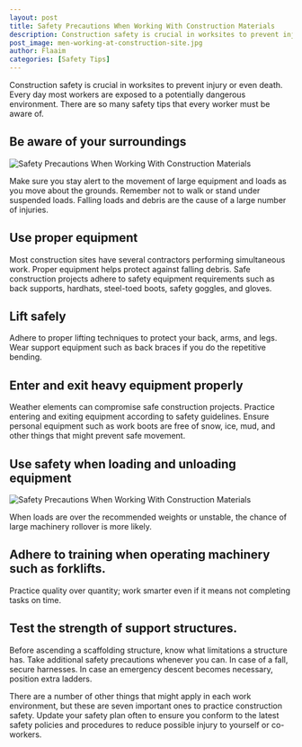 ```yaml
---
layout: post
title: Safety Precautions When Working With Construction Materials
description: Construction safety is crucial in worksites to prevent injury or even death. Every day most workers are exposed to a potentially dangerous environment. There are so many safety tips that every worker must be aware of.
post_image: men-working-at-construction-site.jpg
author: Flaaim
categories: [Safety Tips]
---
```


Construction safety is crucial in worksites to prevent injury or even death. Every day most workers are exposed to a potentially dangerous environment. There are so many safety tips that every worker must be aware of.


## Be aware of your surroundings
![Safety Precautions When Working With Construction Materials](https://safetyworkblog.com/assets/men-working-at-construction-site.jpg)

Make sure you stay alert to the movement of large equipment and loads as you move about the grounds. Remember not to walk or stand under suspended loads. Falling loads and debris are the cause of a large number of injuries.

## Use proper equipment 

Most construction sites have several contractors performing simultaneous work. Proper equipment helps protect against falling debris. Safe construction projects adhere to safety equipment requirements such as back supports, hardhats, steel-toed boots, safety goggles, and gloves.

## Lift safely 

Adhere to proper lifting techniques to protect your back, arms, and legs. Wear support equipment such as back braces if you do the repetitive bending.

## Enter and exit heavy equipment properly

 Weather elements can compromise safe construction projects. Practice entering and exiting equipment according to safety guidelines. Ensure personal equipment such as work boots are free of snow, ice, mud, and other things that might prevent safe movement.
 
## Use safety when loading and unloading equipment

![Safety Precautions When Working With Construction Materials](https://safetyworkblog.com/assets/stock-photo-building-construction-industry-busy-working-industrial-machinery-site-work-83b65a70-8737-4a30-8a30-8d851d70eda5.jpg)

When loads are over the recommended weights or unstable, the chance of large machinery rollover is more likely. 

## Adhere to training when operating machinery such as forklifts. 

Practice quality over quantity; work smarter even if it means not completing tasks on time.

## Test the strength of support structures.

Before ascending a scaffolding structure, know what limitations a structure has. Take additional safety precautions whenever you can. In case of a fall, secure harnesses. In case an emergency descent becomes necessary, position extra ladders.
 
There are a number of other things that might apply in each work environment, but these are seven important ones to practice construction safety. Update your safety plan often to ensure you conform to the latest safety policies and procedures to reduce possible injury to yourself or co-workers.
 



